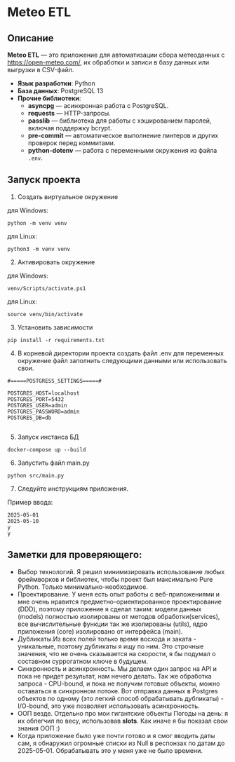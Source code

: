 # Meteo ETL

## Описание
**Meteo ETL** — это приложение для автоматизации сбора метеоданных с https://open-meteo.com/, их обработки и записи в базу данных или выгрузки в CSV-файл.
- **Язык разработки**: Python
- **База данных**: PostgreSQL 13
- **Прочие библиотеки**:
  - **asyncpg** — асинхронная работа с PostgreSQL.
  - **requests** — HTTP-запросы.
  - **passlib** — библиотека для работы с хэшированием паролей, включая поддержку bcrypt.
  - **pre-commit** — автоматическое выполнение линтеров и других проверок перед коммитами.
  - **python-dotenv** — работа с переменными окружения из файла `.env`.

## Запуск проекта

1. Создать виртуальное окружение

для Windows:

```
python -m venv venv
```
для Linux:

```
python3 -m venv venv
```

2. Активировать окружение

для Windows:

```
venv/Scripts/activate.ps1
```

для Linux:

```
source venv/bin/activate
```

3. Установить зависимости

```
pip install -r requirements.txt
```

4. В корневой директории проекта создать файл
.env для переменных окружение
файл заполнить следующими данными или использовать свои.

```
#=====POSTGRESS_SETTINGS=====#

POSTGRES_HOST=localhost
POSTGRES_PORT=5432
POSTGRES_USER=admin
POSTGRES_PASSWORD=admin
POSTGRES_DB=db


````


5. Запуск инстанса БД

```
docker-compose up --build
```

6. Запустить файл main.py

```
python src/main.py
````

7. Следуйте инструкциям приложения.

Пример ввода:
```
2025-05-01
2025-05-10
y
y
````

## Заметки для проверяющего:
- Выбор технологий. Я решил минимизировать использование любых фреймворков и библиотек, чтобы проект был максимально Pure Python. Только минимально-необходимое.
- Проектирование. У меня есть опыт работы с веб-приложениями и мне очень нравится предметно-ориентированное проектирование (DDD), поэтому приложение я сделал таким:
          модели данных (models) полностью изолированы от методов обработки(services),
          все вычислительные функции так же изолированы (utils),
          ядро приложения (core) изолировано от интерфейса (main).
- Дубликаты.Из всех полей только время восхода и заката - уникальные, поэтому дубликаты я ищу по ним. Это строчные значения, что не очень сказывается на скорости, я бы подумал о составном суррогатном ключе в будущем.
- Синхронность и асинхронность. Мы делаем один запрос на API и пока не придет результат, нам нечего делать. Так же обработка запроса - CPU-bound, и пока не получим готовые объекты, можно оставаться в синхронном потоке. Вот отправка данных в Postgres объектов по одному (это легкий способ обрабатывать дубликаты) - I/O-bound, это уже позволяет использовать асинхронность.
- ООП везде. Отдельно про мои гигантские объекты Погоды на день: я их облегчил по весу, использовав __slots__. Как иначе я бы показал свои знания ООП :)
- Когда приложение было уже почти готово и я смог вводить даты сам, я обнаружил огромные списки из Null в респонзах по датам до 2025-05-01. Обрабатывать это у меня уже не было времени.
